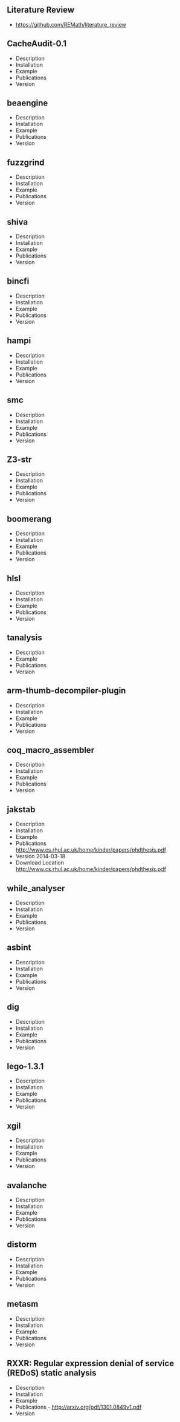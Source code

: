 ## Literature Review
* https://github.com/REMath/literature_review

## CacheAudit-0.1
* Description
* Installation
* Example
* Publications
* Version 

## beaengine
* Description
* Installation
* Example
* Publications
* Version 
 
## fuzzgrind
* Description
* Installation
* Example
* Publications
* Version 

## shiva
* Description
* Installation
* Example
* Publications
* Version 

## bincfi
* Description
* Installation
* Example
* Publications
* Version 

## hampi
* Description
* Installation
* Example
* Publications
* Version 

## smc
* Description
* Installation
* Example
* Publications
* Version 

## Z3-str
* Description
* Installation
* Example
* Publications
* Version 

## boomerang
* Description
* Installation
* Example
* Publications
* Version 

## hlsl
* Description
* Installation
* Example
* Publications
* Version 

## tanalysis
* Description
* Example
* Publications
* Version 

## arm-thumb-decompiler-plugin
* Description
* Installation
* Example
* Publications
* Version 

## coq_macro_assembler
* Description
* Installation
* Example
* Publications
* Version 

## jakstab
* Description
* Installation
* Example
* Publications
http://www.cs.rhul.ac.uk/home/kinder/papers/phdthesis.pdf
* Version 2014-03-18
* Download Location
http://www.cs.rhul.ac.uk/home/kinder/papers/phdthesis.pdf

## while_analyser
* Description
* Installation
* Example
* Publications
* Version 

## asbint
* Description
* Installation
* Example
* Publications
* Version 

## dig
* Description
* Installation
* Example
* Publications
* Version 

## lego-1.3.1
* Description
* Installation
* Example
* Publications
* Version 

## xgil
* Description
* Installation
* Example
* Publications
* Version 

## avalanche
* Description
* Installation
* Example
* Publications
* Version 

## distorm
* Description
* Installation
* Example
* Publications
* Version 

## metasm
* Description
* Installation
* Example
* Publications
* Version

## RXXR: Regular expression denial of service (REDoS) static analysis
* Description
* Installation
* Example
* Publications - http://arxiv.org/pdf/1301.0849v1.pdf 
* Version
